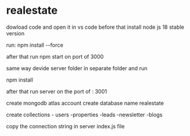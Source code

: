 # realestate


dowload code and open it in vs code  before that  install node js 18 stable version 

run:  npm install --force

after that run npm start on port of 3000

same way devide server folder in separate folder and run 

npm install 

after that run server on the port of : 3001


create mongodb atlas account create database name realestate

create collections  - users
                    -properties
                    -leads
                    -newsletter
                    -blogs

copy the connection string in server index.js file 

